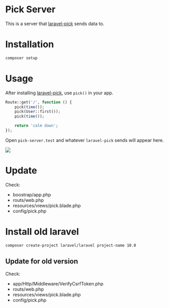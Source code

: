 # Pick Server

This is a server that [laravel-pick](https://github.com/pkboom/laravel-pick) sends data to.

# Installation

```sh
composer setup
```

# Usage

After installing [laravel-pick](https://github.com/pkboom/laravel-pick), use `pick()` in your app.

```php
Route::get('/', function () {
    pick(time());
    pick(User::first());
    pick(time());

    return 'calm down';
});
```

Open `pick-server.test` and whatever `laravel-pick` sends will appear here.

<img src="image2.png" />

# Update

Check:

-   boostrap/app.php
-   routs/web.php
-   resources/views/pick.blade.php
-   config/pick.php

# Install old laravel

```sh
composer create-project laravel/laravel project-name 10.0
```

## Update for old version

Check:

-   app/Http/Middleware/VerifyCsrfToken.php
-   routs/web.php
-   resources/views/pick.blade.php
-   config/pick.php

